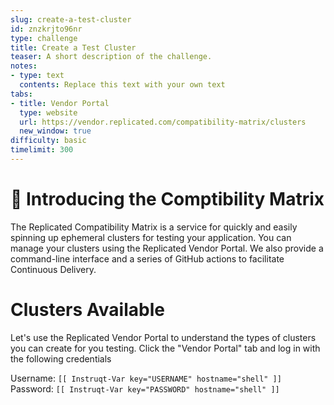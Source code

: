 ```yaml
---
slug: create-a-test-cluster
id: znzkrjto96nr
type: challenge
title: Create a Test Cluster
teaser: A short description of the challenge.
notes:
- type: text
  contents: Replace this text with your own text
tabs:
- title: Vendor Portal
  type: website
  url: https://vendor.replicated.com/compatibility-matrix/clusters
  new_window: true
difficulty: basic
timelimit: 300
---
```



👋 Introducing the Comptibility Matrix
======================================

The Replicated Compatibility Matrix is a service for quickly and easily
spinning up ephemeral clusters for testing your application. You can manage
your clusters using the Replicated Vendor Portal. We also provide a command-line
interface and a series of GitHub actions to facilitate Continuous Delivery.

Clusters Available
==================

Let's use the Replicated Vendor Portal to understand the types of clusters
you can create for you testing. Click the "Vendor Portal" tab and log in with
the following credentials

Username: `[[ Instruqt-Var key="USERNAME" hostname="shell" ]]`<br/>
Password: `[[ Instruqt-Var key="PASSWORD" hostname="shell" ]]`


